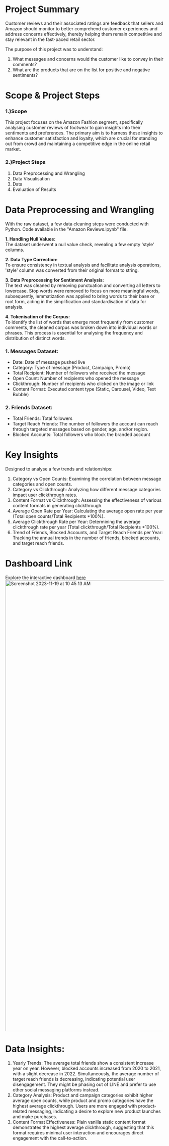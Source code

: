

# Project Summary
Customer reviews and their associated ratings are feedback that sellers and Amazon should monitor to better comprehend customer experiences and address concerns effectively, thereby helping them remain competitive and stay relevant in the fast-paced retail sector.

The purpose of this project was to understand:

1. What messages and concerns would the customer like to convey in their comments?
2. What are the products that are on the list for positive and negative sentiments?

# Scope & Project Steps
### 1.)Scope

This project focuses on the Amazon Fashion segment, specifically analysing customer reviews of footwear to gain insights into their sentiments and preferences. The primary aim is to harness these insights to enhance customer satisfaction and loyalty, which are crucial for standing out from crowd and maintaining a competitive edge in the online retail market.

### 2.)Project Steps
1. Data Preprocessing and Wrangling
2. Data Visualisation
3. Data 
4. Evaluation of Results

# Data Preprocessing and Wrangling
With the raw dataset, a few data cleaning steps were conducted with Python. Code available in the "Amazon Reviews.ipynb" file.

**1.  Handling Null Values:** <br> The dataset underwent a null value check, revealing a few empty 'style' columns. <br>

**2.  Data Type Correction:** <br> To ensure consistency in textual analysis and facilitate analysis operations, 'style' column was converted from their original format to string. <br>

**3. Data Preprocessing for Sentiment Analysis:** <br>The text was cleaned by removing punctuation and converting all letters to lowercase. Stop words were removed to focus on more meaningful words, subsequently, lemmatization was applied to bring words to their base or root form, aiding in the simplification and standardisation of data for analysis. <br>

**4.  Tokenisation of the Corpus:** <br> To identify the list of words that emerge most frequently from customer comments, the cleaned corpus was broken down into individual words or phrases. This process is essential for analysing the frequency and distribution of distinct words.  <br>

### 1. Messages Dataset:
- Date: Date of message pushed live
- Category: Type of message (Product, Campaign, Promo)
- Total Recipient: Number of followers who received the message
- Open Count: Number of recipients who opened the message
- Clickthrough: Number of recipients who clicked on the image or link
- Content Format: Executed content type (Static, Carousel, Video, Text Bubble)

### 2. Friends Dataset:
- Total Friends: Total followers
- Target Reach Friends: The number of followers the account can reach through targeted messages based on gender, age, and/or region.
- Blocked Accounts: Total followers who block the branded account

# Key Insights
Designed to analyse a few trends and relationships:
1. Category vs Open Counts: Examining the correlation between message categories and open counts.
2. Category vs Clickthrough: Analyzing how different message categories impact user clickthrough rates.
3. Content Format vs Clickthrough: Assessing the effectiveness of various content formats in generating clickthrough.
4. Average Open Rate per Year: Calculating the average open rate per year (Total open counts/Total Recipients *100%).
5. Average Clickthrough Rate per Year: Determining the average clickthrough rate per year (Total clickthrough/Total Recipients *100%).
6. Trend of Friends, Blocked Accounts, and Target Reach Friends per Year: Tracking the annual trends in the number of friends, blocked accounts, and target reach friends.

# Dashboard Link
Explore the interactive dashboard [here](https://public.tableau.com/app/profile/k.f4836/viz/NikeLINEDashboard/Dashboard?publish=yes)
<img width="1428" alt="Screenshot 2023-11-19 at 10 45 13 AM" src="https://github.com/Kfkyyian1/linetableaudashboard/assets/146427900/e954cdde-afb9-4388-827f-f08379bd100f">

# Data Insights:
1. Yearly Trends: The average total friends show a consistent increase year on year. However, blocked accounts increased from 2020 to 2021, with a slight decrease in 2022. Simultaneously, the average number of target reach friends is decreasing, indicating potential user disengagement. They might be phasing out of LINE and prefer to use other social messaging platforms instead.
2. Category Analysis: Product and campaign categories exhibit higher average open counts, while product and promo categories have the highest average clickthrough. Users are more engaged with product-related messaging, indicating a desire to explore new product launches and make purchases.
3. Content Format Effectiveness: Plain vanilla static content format demonstrates the highest average clickthrough, suggesting that this format requires minimal user interaction and encourages direct engagement with the call-to-action.
